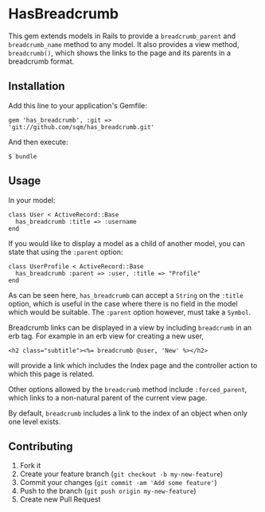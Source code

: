 # HasBreadcrumb

This gem extends models in Rails to provide a `breadcrumb_parent` and
`breadcrumb_name` method to any model. It also provides a view method,
`breadcrumb()`, which shows the links to the page and its parents in a
breadcrumb format.

## Installation

Add this line to your application's Gemfile:

    gem 'has_breadcrumb', :git => 'git://github.com/sqm/has_breadcrumb.git'

And then execute:

    $ bundle

## Usage

In your model:

    class User < ActiveRecord::Base
      has_breadcrumb :title => :username
    end

If you would like to display a model as a child of another model, you
can state that using the `:parent` option:

    class UserProfile < ActiveRecord::Base
      has_breadcrumb :parent => :user, :title => "Profile"
    end

As can be seen here, `has_breadcrumb` can accept a `String` on the
`:title` option, which is useful in the case where there is no field in
the model which would be suitable. The `:parent` option however, must
take a `Symbol`.

Breadcrumb links can be displayed in a view by including `breadcrumb` in an erb tag. 
For example in an erb view for creating a new user,

    <h2 class="subtitle"><%= breadcrumb @user, 'New' %></h2>

will provide a link which includes the Index page and the controller
action to which this page is related.

Other options allowed by the `breadcrumb` method include
`:forced_parent`, which links to a non-natural parent of the current
view page.

By default, `breadcrumb` includes a link to the index of an object when only
one level exists.

## Contributing

1. Fork it
2. Create your feature branch (`git checkout -b my-new-feature`)
3. Commit your changes (`git commit -am 'Add some feature'`)
4. Push to the branch (`git push origin my-new-feature`)
5. Create new Pull Request
